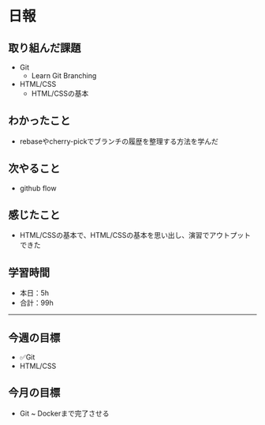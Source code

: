 # 日報

## 取り組んだ課題  

- Git
  - Learn Git Branching
- HTML/CSS
  - HTML/CSSの基本

## わかったこと

- rebaseやcherry-pickでブランチの履歴を整理する方法を学んだ

## 次やること

- github flow

## 感じたこと

- HTML/CSSの基本で、HTML/CSSの基本を思い出し、演習でアウトプットできた

## 学習時間

- 本日：5h
- 合計：99h

---

## 今週の目標

- ✅Git
- HTML/CSS

## 今月の目標

- Git ~ Dockerまで完了させる
